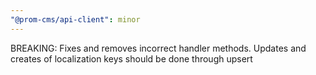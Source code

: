 ```yaml
---
"@prom-cms/api-client": minor
---
```


BREAKING: Fixes and removes incorrect handler methods. Updates and creates of localization keys should be done through upsert
